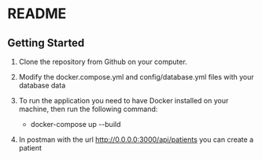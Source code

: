 # README

## Getting Started

1. Clone the repository from Github on your computer.
2. Modify the docker.compose.yml and config/database.yml files with your database data
3. To run the application you need to have Docker installed on your machine, then run the following command:

   - docker-compose up --build
  

4. In postman with the url http://0.0.0.0:3000/api/patients you can create a patient



  
